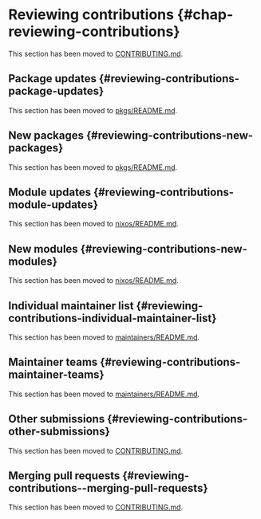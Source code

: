 # Reviewing contributions {#chap-reviewing-contributions}

This section has been moved to [CONTRIBUTING.md](https://github.com/NixOS/nixpkgs/blob/master/CONTRIBUTING.md).

## Package updates {#reviewing-contributions-package-updates}

This section has been moved to [pkgs/README.md](https://github.com/NixOS/nixpkgs/blob/master/pkgs/README.md).

## New packages {#reviewing-contributions-new-packages}

This section has been moved to [pkgs/README.md](https://github.com/NixOS/nixpkgs/blob/master/pkgs/README.md).

## Module updates {#reviewing-contributions-module-updates}

This section has been moved to [nixos/README.md](https://github.com/NixOS/nixpkgs/blob/master/nixos/README.md).

## New modules {#reviewing-contributions-new-modules}

This section has been moved to [nixos/README.md](https://github.com/NixOS/nixpkgs/blob/master/nixos/README.md).

## Individual maintainer list {#reviewing-contributions-individual-maintainer-list}

This section has been moved to [maintainers/README.md](https://github.com/NixOS/nixpkgs/blob/master/maintainers/README.md).

## Maintainer teams {#reviewing-contributions-maintainer-teams}

This section has been moved to [maintainers/README.md](https://github.com/NixOS/nixpkgs/blob/master/maintainers/README.md).

## Other submissions {#reviewing-contributions-other-submissions}

This section has been moved to [CONTRIBUTING.md](https://github.com/NixOS/nixpkgs/blob/master/CONTRIBUTING.md).

## Merging pull requests {#reviewing-contributions--merging-pull-requests}

This section has been moved to [CONTRIBUTING.md](https://github.com/NixOS/nixpkgs/blob/master/CONTRIBUTING.md).
